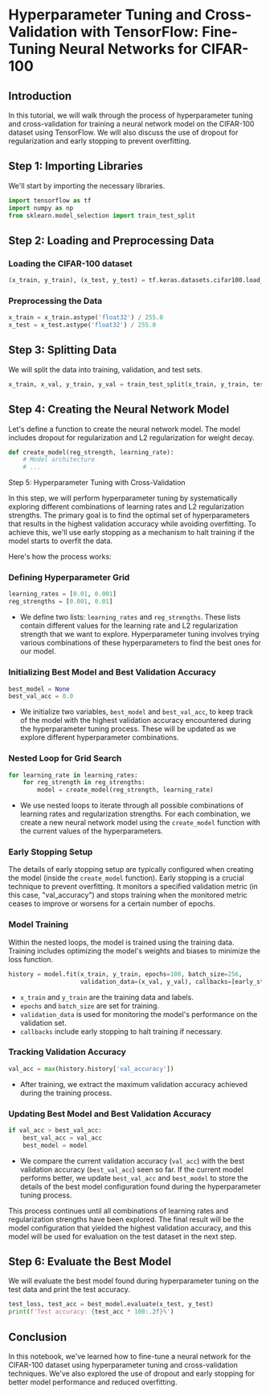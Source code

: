 # Hyperparameter Tuning and Cross-Validation with TensorFlow: Fine-Tuning Neural Networks for CIFAR-100

## Introduction

In this tutorial, we will walk through the process of hyperparameter tuning and cross-validation for training a neural network model on the CIFAR-100 dataset using TensorFlow. We will also discuss the use of dropout for regularization and early stopping to prevent overfitting.

## Step 1: Importing Libraries

We'll start by importing the necessary libraries.

```python
import tensorflow as tf
import numpy as np
from sklearn.model_selection import train_test_split
```

## Step 2: Loading and Preprocessing Data

### Loading the CIFAR-100 dataset

```python
(x_train, y_train), (x_test, y_test) = tf.keras.datasets.cifar100.load_data(label_mode='coarse')
```

### Preprocessing the Data

```python
x_train = x_train.astype('float32') / 255.0
x_test = x_test.astype('float32') / 255.0
```

## Step 3: Splitting Data

We will split the data into training, validation, and test sets.

```python
x_train, x_val, y_train, y_val = train_test_split(x_train, y_train, test_size=0.2, random_state=42)
```

## Step 4: Creating the Neural Network Model

Let's define a function to create the neural network model. The model includes dropout for regularization and L2 regularization for weight decay.

```python
def create_model(reg_strength, learning_rate):
    # Model architecture
    # ...
```

Step 5: Hyperparameter Tuning with Cross-Validation

In this step, we will perform hyperparameter tuning by systematically exploring different combinations of learning rates and L2 regularization strengths. The primary goal is to find the optimal set of hyperparameters that results in the highest validation accuracy while avoiding overfitting. To achieve this, we'll use early stopping as a mechanism to halt training if the model starts to overfit the data.

Here's how the process works:

### Defining Hyperparameter Grid

```python
learning_rates = [0.01, 0.001]
reg_strengths = [0.001, 0.01]
```

- We define two lists: `learning_rates` and `reg_strengths`. These lists contain different values for the learning rate and L2 regularization strength that we want to explore. Hyperparameter tuning involves trying various combinations of these hyperparameters to find the best ones for our model.

### Initializing Best Model and Best Validation Accuracy

```python
best_model = None
best_val_acc = 0.0
```

- We initialize two variables, `best_model` and `best_val_acc`, to keep track of the model with the highest validation accuracy encountered during the hyperparameter tuning process. These will be updated as we explore different hyperparameter combinations.

### Nested Loop for Grid Search

```python
for learning_rate in learning_rates:
    for reg_strength in reg_strengths:
        model = create_model(reg_strength, learning_rate)
```

- We use nested loops to iterate through all possible combinations of learning rates and regularization strengths. For each combination, we create a new neural network model using the `create_model` function with the current values of the hyperparameters.

### Early Stopping Setup

The details of early stopping setup are typically configured when creating the model (inside the `create_model` function). Early stopping is a crucial technique to prevent overfitting. It monitors a specified validation metric (in this case, "val_accuracy") and stops training when the monitored metric ceases to improve or worsens for a certain number of epochs.

### Model Training

Within the nested loops, the model is trained using the training data. Training includes optimizing the model's weights and biases to minimize the loss function.

```python
history = model.fit(x_train, y_train, epochs=100, batch_size=256, 
                    validation_data=(x_val, y_val), callbacks=[early_stopping])
```

- `x_train` and `y_train` are the training data and labels.
- `epochs` and `batch_size` are set for training.
- `validation_data` is used for monitoring the model's performance on the validation set.
- `callbacks` include early stopping to halt training if necessary.

### Tracking Validation Accuracy

```python
val_acc = max(history.history['val_accuracy'])
```

- After training, we extract the maximum validation accuracy achieved during the training process.

### Updating Best Model and Best Validation Accuracy

```python
if val_acc > best_val_acc:
    best_val_acc = val_acc
    best_model = model
```

- We compare the current validation accuracy (`val_acc`) with the best validation accuracy (`best_val_acc`) seen so far. If the current model performs better, we update `best_val_acc` and `best_model` to store the details of the best model configuration found during the hyperparameter tuning process.

This process continues until all combinations of learning rates and regularization strengths have been explored. The final result will be the model configuration that yielded the highest validation accuracy, and this model will be used for evaluation on the test dataset in the next step.

## Step 6: Evaluate the Best Model

We will evaluate the best model found during hyperparameter tuning on the test data and print the test accuracy.

```python
test_loss, test_acc = best_model.evaluate(x_test, y_test)
print(f'Test accuracy: {test_acc * 100:.2f}%')
```

## Conclusion

In this notebook, we've learned how to fine-tune a neural network for the CIFAR-100 dataset using hyperparameter tuning and cross-validation techniques. We've also explored the use of dropout and early stopping for better model performance and reduced overfitting.
